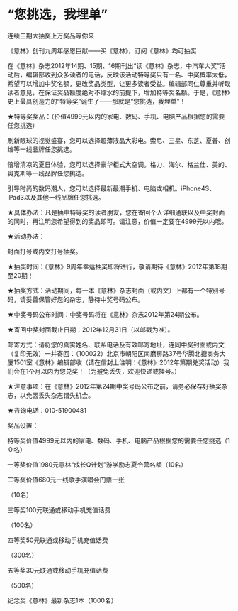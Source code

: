 # “您挑选，我埋单”

连续三期大抽奖上万奖品等你来

《意林》创刊九周年感恩巨献——买《意林》，订阅《意林》均可抽奖

在《意林》杂志2012年14期、15期、16期刊出“读《意林》杂志，中汽车大奖”活动后，编辑部收到众多读者的电话，反映该活动特等奖只有一名、中奖概率太低，希望可以增加中奖名额，更改奖品类型，让更多读者受益。编辑部同仁尊重并听取读者意见，在保证奖品额度绝对不缩水的前提下，增加特等奖名额。于是，《意林》史上最具创造力的“特等奖”诞生了——那就是“您挑选，我埋单”！

★特等奖奖品：（价值4999元以内的家电、数码、手机、电脑产品根据您的需要任您挑选）

刷新眼球的视觉盛宴，您可以选择超薄液晶大彩电。索尼、三星、东芝、夏普、创维等一线品牌任您挑选。

倍增清凉的夏日体验，您可以选择豪华柜式大空调。格力、海尔、格兰仕、美的、奥克斯等一线品牌任您挑选。

引导时尚的数码潮人，您可以选择最新最潮手机、电脑或相机。iPhone4S、iPad3以及其他一线品牌任您挑选。

★具体办法：凡是抽中特等奖的读者朋友，您在寄回个人详细通联以及中奖封面的同时，再注明您希望得到的奖品即可。请注意，价值一定要在4999元以内哦。

★活动办法：

封面打号或内文打号抽奖。

★抽奖时间：《意林》9周年幸运抽奖即将进行，敬请期待《意林》2012年第18期至20期！

★抽奖方式：活动期间，每一本《意林》杂志封面（或内文）上都有一个特别号码，请妥善保管好您的杂志，静待中奖号码公布。

★中奖号码公布时间：中奖号码将在《意林》杂志2012年第24期公布。

★寄回中奖封面截止日期：2012年12月31日（以邮戳为准）。

邮寄方式：请将您的真实姓名、联系电话及有效邮寄地址，连同中奖封面或内文（复印无效）一并寄回：（100022）北京市朝阳区南磨房路37号华腾北搪商务大厦1501室《意林》编辑部收（请在信封上注明：《意林》2012年第期兑奖活动）我们会在1个月以内为您兑奖！（为避免丢失，欢迎快递或挂号。）

★注意事项：在《意林》2012年第24期中奖号码公布之前，请务必保存好抽奖杂志，以免因丢失杂志错失机会。

★咨询电话：010-51900481

奖品设置：

特等奖价值4999元以内的家电、数码、手机、电脑产品根据您的需要任您挑选（1０名）

一等奖价值1980元意林“成长Q计划”游学励志夏令营名额（10名）

二等奖价值680元一线歌手演唱会门票一张

（10名）

三等奖100元联通或移动手机充值话费

（100名）

四等奖50元联通或移动手机充值话费

（300名）

五等奖30元联通或移动手机充值话费

（500名）

纪念奖《意林》最新杂志1本（1000名）